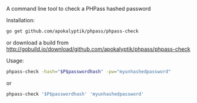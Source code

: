 A command line tool to check a PHPass hashed password

Installation:

```bash
go get github.com/apokalyptik/phpass/phpass-check
```

or download a build from http://gobuild.io/download/github.com/apokalyptik/phpass/phpass-check

Usage:

```bash
phpass-check -hash="$P$passwordhash" -pw="myunhashedpassword"
```

or

```bash
phpass-check '$P$passwordhash' 'myunhashedpassword'
```
